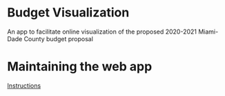# Budget Visualization
An app to facilitate online visualization of the proposed 2020-2021 Miami-Dade County budget proposal

# Maintaining the web app

[Instructions](https://github.com/Bortronx/budgetVisualization/wiki/Maintaining-the-web-app)
